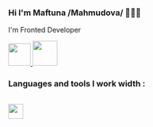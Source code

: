### Hi I'm Maftuna /Mahmudova/ 🖐🏻😁

I'm Fronted Developer 


<a href="https://www.linkedin.com/in/oysha-bonu-52086a245/"><img src="https://www.pngkey.com/png/detail/14-146540_linkedin-no-brainer-simbolo-do-linkedin.png" width="45">  </a>
<a href="https://www.instagram.com/m_bona_/"><img src="https://demax.pro/wa-data/public/shop/products/89/65/106589/images/103174/103174.970.png" width="50px">  </a>
 
### Languages and tools I work width :
<code> <img src="https://avatars.mds.yandex.net/i?id=06d3099f86a81d4191b1924fe02c5eae-5650576-images-thumbs&n=13" width="30px"></code>
